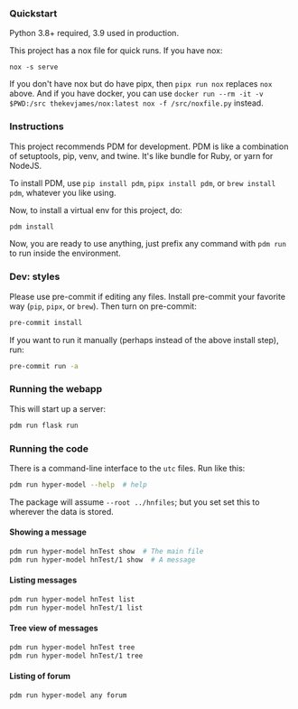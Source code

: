 ### Quickstart

Python 3.8+ required, 3.9 used in production.

This project has a nox file for quick runs. If you have nox:

```console
nox -s serve
```

If you don't have nox but do have pipx, then `pipx run nox` replaces `nox`
above. And if you have docker, you can use
`docker run --rm -it -v $PWD:/src thekevjames/nox:latest nox -f /src/noxfile.py`
instead.

### Instructions

This project recommends PDM for development. PDM is like a combination of
setuptools, pip, venv, and twine. It's like bundle for Ruby, or yarn for NodeJS.

To install PDM, use `pip install pdm`, `pipx install pdm`, or
`brew install pdm`, whatever you like using.

Now, to install a virtual env for this project, do:

```bash
pdm install
```

Now, you are ready to use anything, just prefix any command with `pdm run` to
run inside the environment.

### Dev: styles

Please use pre-commit if editing any files. Install pre-commit your favorite way
(`pip`, `pipx`, or `brew`). Then turn on pre-commit:

```bash
pre-commit install
```

If you want to run it manually (perhaps instead of the above install step), run:

```bash
pre-commit run -a
```

### Running the webapp

This will start up a server:

```bash
pdm run flask run
```

### Running the code

There is a command-line interface to the `utc` files. Run like this:

```bash
pdm run hyper-model --help  # help
```

The package will assume `--root ../hnfiles`; but you set set this to wherever
the data is stored.

#### Showing a message

```bash
pdm run hyper-model hnTest show  # The main file
pdm run hyper-model hnTest/1 show  # A message
```

#### Listing messages

```bash
pdm run hyper-model hnTest list
pdm run hyper-model hnTest/1 list
```

#### Tree view of messages

```bash
pdm run hyper-model hnTest tree
pdm run hyper-model hnTest/1 tree
```

#### Listing of forum

```bash
pdm run hyper-model any forum
```
